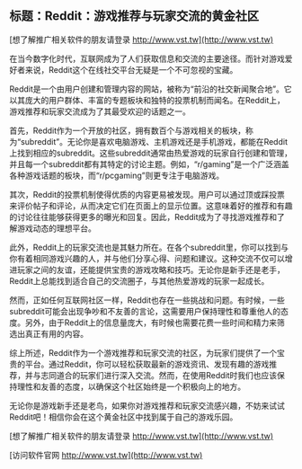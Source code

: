 ## **标题：Reddit：游戏推荐与玩家交流的黄金社区**

[想了解推广相关软件的朋友请登录 http://www.vst.tw](http://www.vst.tw)

在当今数字化时代，互联网成为了人们获取信息和交流的主要途径。而针对游戏爱好者来说，Reddit这个在线社交平台无疑是一个不可忽视的宝藏。

Reddit是一个由用户创建和管理内容的网站，被称为“前沿的社交新闻聚合地”。它以其庞大的用户群体、丰富的专题板块和独特的投票机制而闻名。在Reddit上，游戏推荐和玩家交流成为了其最受欢迎的话题之一。

首先，Reddit作为一个开放的社区，拥有数百个与游戏相关的板块，称为“subreddit”。无论你是喜欢电脑游戏、主机游戏还是手机游戏，都能在Reddit上找到相应的subreddit。这些subreddit通常由热爱游戏的玩家自行创建和管理，并且每一个subreddit都有其特定的讨论主题。例如，“r/gaming”是一个广泛涵盖各种游戏话题的板块，而“r/pcgaming”则更专注于电脑游戏。

其次，Reddit的投票机制使得优质的内容更易被发现。用户可以通过顶或踩投票来评价帖子和评论，从而决定它们在页面上的显示位置。这意味着好的推荐和有趣的讨论往往能够获得更多的曝光和回复。因此，Reddit成为了寻找游戏推荐和了解游戏动态的理想平台。

此外，Reddit上的玩家交流也是其魅力所在。在各个subreddit里，你可以找到与你有着相同游戏兴趣的人，并与他们分享心得、问题和建议。这种交流不仅可以增进玩家之间的友谊，还能提供宝贵的游戏攻略和技巧。无论你是新手还是老手，Reddit上总能找到适合自己的交流圈子，与其他热爱游戏的玩家一起成长。

然而，正如任何互联网社区一样，Reddit也存在一些挑战和问题。有时候，一些subreddit可能会出现争吵和不友善的言论，这需要用户保持理性和尊重他人的态度。另外，由于Reddit上的信息量庞大，有时候也需要花费一些时间和精力来筛选出真正有用的内容。

综上所述，Reddit作为一个游戏推荐和玩家交流的社区，为玩家们提供了一个宝贵的平台。通过Reddit，你可以轻松获取最新的游戏资讯、发现有趣的游戏推荐，并与志同道合的玩家们进行深入交流。然而，在使用Reddit时我们也应该保持理性和友善的态度，以确保这个社区始终是一个积极向上的地方。

无论你是游戏新手还是老鸟，如果你对游戏推荐和玩家交流感兴趣，不妨来试试Reddit吧！相信你会在这个黄金社区中找到属于自己的游戏乐园。

[想了解推广相关软件的朋友请登录 http://www.vst.tw](http://www.vst.tw)


[访问软件官网 http://www.vst.tw](http://www.vst.tw)
